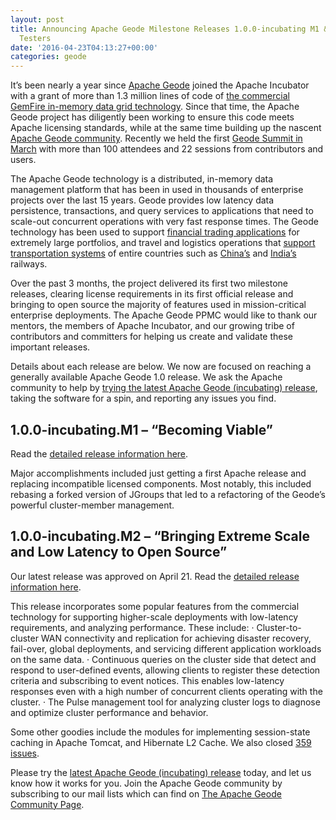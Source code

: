```yaml
---
layout: post
title: Announcing Apache Geode Milestone Releases 1.0.0-incubating M1 & M2 – Seeking
  Testers
date: '2016-04-23T04:13:27+00:00'
categories: geode
---
```

It’s been nearly a year since <a href="https://geode.incubator.apache.org/" target="_blank">Apache Geode</a> joined the Apache Incubator with a grant of more than 1.3 million lines of code of <a href="https://www.youtube.com/watch?v=aGTYUi3dMm4" target="_blank">the commercial GemFire in-memory data grid technology</a>. Since that time, the Apache Geode project has diligently been working to ensure this code meets Apache licensing standards, while at the same time building up the nascent <a href="http://projects.bitergia.com/apache-geode/browser/" target="_blank">Apache Geode community</a>. Recently we held the first <a href="http://geodesummit.com/" target="_blank">Geode Summit in March</a> with more than 100 attendees and 22 sessions from contributors and users.

The Apache Geode technology is a distributed, in-memory data management platform that has been in used in thousands of enterprise projects over the last 15 years. Geode provides low latency data persistence, transactions, and query services to applications that need to scale-out concurrent operations with very fast response times.  The Geode technology has been used to support <a href="https://2016.event.geodesummit.com/schedule/sessions/wall_st_derivative_risk_solutions_using_geode.html" target="_blank">financial trading applications</a> for extremely large portfolios, and travel and logistics operations that <a href="https://2016.event.geodesummit.com/schedule/sessions/design_tradeoffs_in_distributed_systems_how_southwest_airlines_uses_geode.html" target="_blank">support transportation systems</a> of entire countries such as <a href="http://pivotal.io/big-data/case-study/scaling-online-sales-for-the-largest-railway-in-the-world-china-railway-corporation" target="_blank">China’s</a> and <a href="https://blog.pivotal.io/big-data-pivotal/case-studies/case-study-300-increase-in-app-performance-with-india-rail-on-pivotal-gemfire" target="_blank">India’s</a> railways.

Over the past 3 months, the project delivered its first two milestone releases, clearing license requirements in its first official release and bringing to open source the majority of features used in mission-critical enterprise deployments. The Apache Geode PPMC would like to thank our mentors, the members of Apache Incubator, and our growing tribe of contributors and committers for helping us create and validate these important releases.

Details about each release are below. We now are focused on reaching a generally available Apache Geode 1.0 release. We ask the Apache community to help by <a href="http://geode.incubator.apache.org/releases/" target="_blank">trying the latest Apache Geode (incubating) release</a>, taking the software for a spin, and reporting any issues you find.
 
<h2>1.0.0-incubating.M1 – “Becoming Viable” </h2>
Read the <a href="https://cwiki.apache.org/confluence/display/GEODE/1.0.0-incubating.M1+%28First%29+Release" target="_blank">detailed release information here</a>.
 
Major accomplishments included just getting a first Apache release and replacing incompatible licensed components. Most notably, this included rebasing a forked version of JGroups that led to a refactoring of the Geode’s powerful cluster-member management.
 
<h2>1.0.0-incubating.M2 – “Bringing Extreme Scale and Low Latency to Open Source”</h2>
Our latest release was approved on April 21. Read the <a href="https://cwiki.apache.org/confluence/display/GEODE/1.0.0-incubating.M2+%28Second%29+Release" target="_blank">detailed release information here</a>.
 
This release incorporates some popular features from the commercial technology for supporting higher-scale deployments with low-latency requirements, and analyzing performance. These include:
·       Cluster-to-cluster WAN connectivity and replication for achieving disaster recovery, fail-over, global deployments, and servicing different application workloads on the same data.
·       Continuous queries on the cluster side that detect and respond to user-defined events, allowing clients to register these detection criteria and subscribing to event notices.  This enables low-latency responses even with a high number of concurrent clients operating with the cluster.
·       The Pulse management tool for analyzing cluster logs to diagnose and optimize cluster performance and behavior.
 
Some other goodies include the modules for implementing session-state caching in Apache Tomcat, and Hibernate L2 Cache. We also closed <a href="https://issues.apache.org/jira/secure/ReleaseNote.jspa?projectId=12318420&version=12334709">359 issues</a>.
 
Please try the <a href="http://geode.incubator.apache.org/releases/" target="_blank">latest Apache Geode (incubating) release</a> today, and let us know how it works for you.  Join the Apache Geode community by subscribing to our mail lists which can find on <a href="http://geode.incubator.apache.org/community/" target="_blank">The Apache Geode Community Page</a>.
